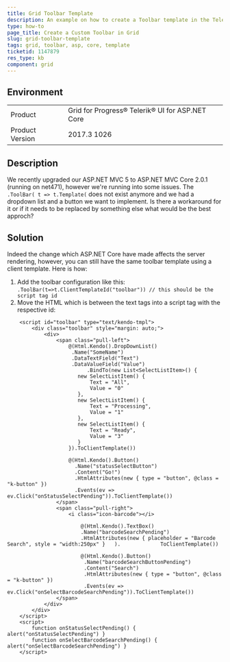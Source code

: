 ```yaml
---
title: Grid Toolbar Template
description: An example on how to create a Toolbar template in the Telerik UI Grid for ASP.NET Core.
type: how-to
page_title: Create a Custom Toolbar in Grid
slug: grid-toolbar-template
tags: grid, toolbar, asp, core, template
ticketid: 1147879
res_type: kb
component: grid
---
```


## Environment

<table>
 <tr>
  <td>Product</td>
  <td>Grid for Progress® Telerik® UI for ASP.NET Core</td>
 </tr>
 <tr>
  <td>Product Version</td>
  <td>2017.3 1026</td>
 </tr>
</table>

## Description

We recently upgraded our ASP.NET MVC 5 to ASP.NET MVC Core 2.0.1 (running on net471), however we're running into some issues. The `.ToolBar( t => t.Template(` does not exist anymore and we had a dropdown list and a button we want to implement.
Is there a workaround for it or if it needs to be replaced by something else what would be the best approch?

## Solution

Indeed the change which ASP.NET Core have made affects the server rendering, however, you can still have the same toolbar template using a client template. Here is how:

1. Add the toolbar configuration like this:
    `.ToolBar(t=>t.ClientTemplateId("toolbar")) // this should be the script tag id`
1. Move the HTML which is between the text tags into a script tag with the respective id:

```cshtml
    <script id="toolbar" type="text/kendo-tmpl">
        <div class="toolbar" style="margin: auto;">
            <div>
                <span class="pull-left">
                    @(Html.Kendo().DropDownList()
                     .Name("SomeName")
                     .DataTextField("Text")
                     .DataValueField("Value")
                          .BindTo(new List<SelectListItem>() {
                       new SelectListItem() {
                           Text = "All",
                           Value = "0"
                       },
                       new SelectListItem() {
                           Text = "Processing",
                           Value = "1"
                       },
                       new SelectListItem() {
                           Text = "Ready",
                           Value = "3"
                       }
                    }).ToClientTemplate())
    
                    @(Html.Kendo().Button()
                      .Name("statusSelectButton")
                      .Content("Go!")
                      .HtmlAttributes(new { type = "button", @class = "k-button" })
                      .Events(ev => ev.Click("onStatusSelectPending")).ToClientTemplate())
                </span>
                <span class="pull-right">
                    <i class="icon-barcode"></i>
    
                        @(Html.Kendo().TextBox()
                        .Name("barcodeSearchPending")
                        .HtmlAttributes(new { placeholder = "Barcode Search", style = "width:250px" }   ).             ToClientTemplate())
    
                        @(Html.Kendo().Button()
                         .Name("barcodeSearchButtonPending")
                         .Content("Search")
                         .HtmlAttributes(new { type = "button", @class = "k-button" })
                         .Events(ev => ev.Click("onSelectBarcodeSearchPending")).ToClientTemplate())
                </span>
            </div>
        </div>
    </script>
    <script>
        function onStatusSelectPending() { alert("onStatusSelectPending") }
        function onSelectBarcodeSearchPending() { alert("onSelectBarcodeSearchPending") }
    </script>
```
